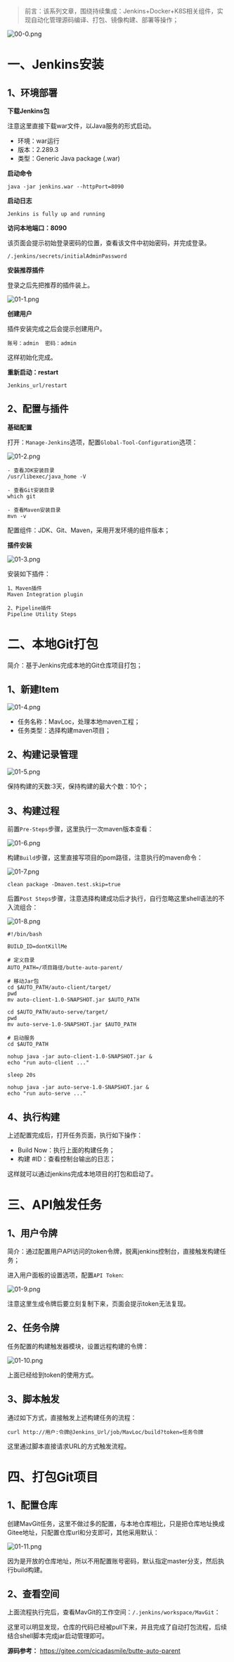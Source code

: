 > 前言：该系列文章，围绕持续集成：Jenkins+Docker+K8S相关组件，实现自动化管理源码编译、打包、镜像构建、部署等操作；

![](https://images.gitee.com/uploads/images/2022/0213/110229_5a26fb73_5064118.png "00-0.png")

# 一、Jenkins安装

## 1、环境部署

**下载Jenkins包**

注意这里直接下载war文件，以Java服务的形式启动。

- 环境：war运行
- 版本：2.289.3
- 类型：Generic Java package (.war)

**启动命令**

```
java -jar jenkins.war --httpPort=8090
```

**启动日志**

```
Jenkins is fully up and running
```

**访问本地端口：8090**

该页面会提示初始登录密码的位置，查看该文件中初始密码，并完成登录。

```
/.jenkins/secrets/initialAdminPassword
```

**安装推荐插件**

登录之后先把推荐的插件装上。

![](https://images.gitee.com/uploads/images/2022/0213/104923_f774949f_5064118.png "01-1.png")

**创建用户**

插件安装完成之后会提示创建用户。

```
账号：admin  密码：admin
```

这样初始化完成。

**重新启动：restart**

```
Jenkins_url/restart
```

## 2、配置与插件

**基础配置**

打开：`Manage-Jenkins`选项，配置`Global-Tool-Configuration`选项：

![](https://images.gitee.com/uploads/images/2022/0213/104940_5f3eb4e3_5064118.png "01-2.png")

```
- 查看JDK安装目录
/usr/libexec/java_home -V

- 查看Git安装目录
which git

- 查看Maven安装目录
mvn -v
```

配置组件：JDK、Git、Maven，采用开发环境的组件版本；

**插件安装**

![](https://images.gitee.com/uploads/images/2022/0213/105037_a6229c71_5064118.png "01-3.png")

安装如下插件：

```
1、Maven插件
Maven Integration plugin

2、Pipeline插件
Pipeline Utility Steps
```

# 二、本地Git打包

简介：基于Jenkins完成本地的Git仓库项目打包；

## 1、新建Item

![](https://images.gitee.com/uploads/images/2022/0213/105051_df2f737c_5064118.png "01-4.png")

- 任务名称：MavLoc，处理本地maven工程；
- 任务类型：选择构建maven项目；

## 2、构建记录管理

![](https://images.gitee.com/uploads/images/2022/0213/105102_16f29151_5064118.png "01-5.png")

保持构建的天数:3天，保持构建的最大个数：10个；

## 3、构建过程

前置`Pre-Steps`步骤，这里执行一次maven版本查看：

![](https://images.gitee.com/uploads/images/2022/0213/105113_ea383ff5_5064118.png "01-6.png")

构建`Build`步骤，这里直接写项目的pom路径，注意执行的maven命令：

![](https://images.gitee.com/uploads/images/2022/0213/105125_337b07c9_5064118.png "01-7.png")

```
clean package -Dmaven.test.skip=true
```

后置`Post Steps`步骤，注意选择构建成功后才执行，自行忽略这里shell语法的不入流组合：

![](https://images.gitee.com/uploads/images/2022/0213/105137_dcf789b2_5064118.png "01-8.png")

```
#!/bin/bash

BUILD_ID=dontKillMe

# 定义目录
AUTO_PATH=/项目路径/butte-auto-parent/

# 移动Jar包
cd $AUTO_PATH/auto-client/target/
pwd
mv auto-client-1.0-SNAPSHOT.jar $AUTO_PATH

cd $AUTO_PATH/auto-serve/target/
pwd
mv auto-serve-1.0-SNAPSHOT.jar $AUTO_PATH

# 启动服务
cd $AUTO_PATH

nohup java -jar auto-client-1.0-SNAPSHOT.jar &
echo "run auto-client ..."

sleep 20s

nohup java -jar auto-serve-1.0-SNAPSHOT.jar &
echo "run auto-serve ..."
```

## 4、执行构建

上述配置完成后，打开任务页面，执行如下操作：

- Build Now：执行上面的构建任务；
- 构建 #ID：查看控制台输出的日志；

这样就可以通过jenkins完成本地项目的打包和启动了。

# 三、API触发任务

## 1、用户令牌

简介：通过配置用户API访问的token令牌，脱离jenkins控制台，直接触发构建任务；

进入用户面板的设置选项，配置`API Token`:

![](https://images.gitee.com/uploads/images/2022/0213/105154_16c7ab96_5064118.png "01-9.png")

注意这里生成令牌后要立刻复制下来，页面会提示token无法复现。

## 2、任务令牌

任务配置的构建触发器模块，设置远程构建的令牌：

![](https://images.gitee.com/uploads/images/2022/0213/105207_4f4271b6_5064118.png "01-10.png")

上面已经给到token的使用方式。

## 3、脚本触发

通过如下方式，直接触发上述构建任务的流程：

```
curl http://用户:令牌@Jenkins_Url/job/MavLoc/build?token=任务令牌
```

这里通过脚本直接请求URL的方式触发流程。

# 四、打包Git项目

## 1、配置仓库

创建MavGit任务，这里不做过多的配置，与本地仓库相比，只是把仓库地址换成Gitee地址，只配置仓库url和分支即可，其他采用默认：

![](https://images.gitee.com/uploads/images/2022/0213/105222_dbdb5665_5064118.png "01-11.png")

因为是开放的仓库地址，所以不用配置账号密码，默认指定master分支，然后执行build构建。

## 2、查看空间

上面流程执行完后，查看MavGit的工作空间：`/.jenkins/workspace/MavGit`：

这里可以明显发现，仓库的代码已经被pull下来，并且完成了自动打包流程，后续结合shell脚本完成jar启动管理即可。

**源码参考：** https://gitee.com/cicadasmile/butte-auto-parent